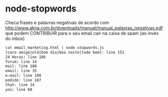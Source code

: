 # node-stopwords
Checa frases e palavras negativas de acordo com http://www.akna.com.br/downloads/manual/manual_palavras_negativas.pdf
que podem CONTRIBUIR para o seu email cair na caixa de spam (ao invés do inbox)

```bash
cat email_marketing.html | node stopwords.js
(caro amigo|olá|bom dia|boa noite|tudo bem): line 151
24 Horas: line 186
forum: line 14
mail: line 188
email: line 35
e-mail: line 188
pedido: line 187
that: line 14
you: line 68
```
